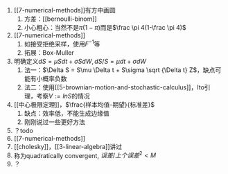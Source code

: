 1. [[7-numerical-methods]]有方中画圆
   1. 方差：[[bernoulli-binom]]
   2. 小心粗心：当然不是$\pi(1-\pi)$而是$\frac \pi 4(1-\frac \pi 4)$
2. [[7-numerical-methods]]
   1. 如接受拒绝采样，使用$F^{-1}$等
   2. 拓展：Box-Muller
3. 明确定义$dS = \mu Sdt + \sigma SdW, dS/S = \mu dt + \sigma dW$
   1. 法一：$\Delta S = S\mu \Delta t + S\sigma \sqrt {\Delta t} Z$，缺点可能有小概率负数
   2. 法二：使用[[5-brownian-motion-and-stochastic-calculus]]，Ito引理，考察$V:=lnS$的情况
4. [[中心极限定理]]，$\frac{样本均值-期望}{标准差}$
   1. 缺点：效率低，不能生成边缘值
   2. 刚刚说过一些更好方法
5. ？todo
6. [[7-numerical-methods]]
7. [[cholesky]]，[[3-linear-algebra]]讲过
8. 称为quadratically convergent, $误差/上个误差^2 < M$
9.  ？